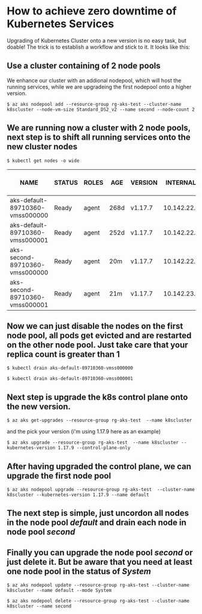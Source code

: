 # How to achieve zero downtime of Kubernetes Services

Upgrading of Kubernetes Cluster onto a new version is no easy task, but doable!
The trick is to establish a workflow and stick to it. It looks like this:

## Use a cluster containing of 2 node pools

We enhance our cluster with an addional nodepool, which will host the running
services, while we are upgradeing the first nodepool onto a higher version.

`$ az aks nodepool add --resource-group rg-aks-test --cluster-name k8scluster --node-vm-size Standard_DS2_v2 --name second --node-count 2` 


## We are running now a cluster with 2 node pools, next step is to shift all running services onto the new cluster nodes

`$ kubectl get nodes -o wide` 

NAME | STATUS | ROLES | AGE | VERSION | INTERNAL-IP | EXTERNAL-IP | OS-IMAGE | KERNEL-VERSION | CONTAINER-RUNTIME
---- | ------ | ----- | --- | ------- | ----------- | ----------- | -------- | -------------- | -----------------
aks-default-89710360-vmss000000 | Ready | agent | 268d | v1.17.7 | 10.142.22.4 | <none> |  Ubuntu 16.04.6 LTS | 4.15.0-1089-azure | docker://3.0.10+azure
aks-default-89710360-vmss000001 | Ready | agent | 252d | v1.17.7 | 10.142.22.65 | <none> |  Ubuntu 16.04.6 LTS | 4.15.0-1089-azure | docker://3.0.10+azure
aks-second-89710360-vmss000000 | Ready | agent | 20m | v1.17.7 | 10.142.22.187 | <none> |  Ubuntu 16.04.6 LTS | 4.15.0-1089-azure | docker://3.0.10+azure
aks-second-89710360-vmss000001 | Ready | agent | 21m | v1.17.7 | 10.142.23.53 | <none> |  Ubuntu 16.04.6 LTS | 4.15.0-1089-azure | docker://3.0.10+azure

## Now we can just disable the nodes on the first node pool, all pods get evicted and are restarted on the other node pool. Just take care that your replica count is greater than 1

`$ kubectl drain aks-default-89710360-vmss000000` 

`$ kubectl drain aks-default-89710360-vmss000001` 

## Next step is upgrade the k8s control plane onto the new version.

`$ az aks get-upgrades --resource-group rg-aks-test  --name k8scluster` 

and the pick your version (i'm using 1.17.9 here as an example)

`$ az aks upgrade --resource-group rg-aks-test  --name k8scluster --kubernetes-version 1.17.9 --control-plane-only` 

## After having upgraded the control plane, we can upgrade the first node pool

`$ az aks nodepool upgrade --resource-group rg-aks-test  --cluster-name k8scluster --kubernetes-version 1.17.9 --name default ` 

## The next step is simple, just uncordon all nodes in the node pool *default* and drain each node in node pool *second*

## Finally you can upgrade the node pool *second* or just delete it. But be aware that you need at least one node pool in the status of *System*

`$ az aks nodepool update --resource-group rg-aks-test --cluster-name k8scluster --name default --mode System`

`$ az aks nodepool delete --resource-group rg-aks-test --cluster-name k8scluster --name second`

 
